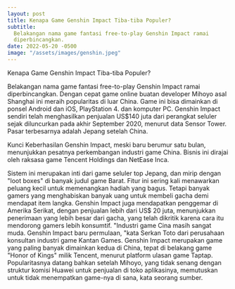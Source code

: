 ```yaml
---
layout: post
title: Kenapa Game Genshin Impact Tiba-tiba Populer?
subtitle:
  Belakangan nama game fantasi free-to-play Genshin Impact ramai
  diperbincangkan.
date: 2022-05-20 -0500
image: "/assets/images/genshin.jpeg"
---
```


Kenapa Game Genshin Impact Tiba-tiba Populer?

Belakangan nama game fantasi free-to-play Genshin Impact ramai diperbincangkan.
Dengan cepat game online buatan developer Mihoyo asal Shanghai ini meraih
popularitas di luar China. Game ini bisa dimainkan di ponsel Android dan iOS,
PlayStation 4. dan komputer PC. Genshin Impact sendiri telah menghasilkan
penjualan US$140 juta dari perangkat seluler sejak diluncurkan pada akhir
September 2020, menurut data Sensor Tower. Pasar terbesarnya adalah Jepang
setelah China.

Kunci Keberhasilan Genshin Impact, meski baru berumur satu bulan, menunjukkan
pesatnya perkembangan industri game China. Bisnis ini dirajai oleh raksasa game
Tencent Holdings dan NetEase Inca.

Sistem ini merupakan inti dari game seluler top Jepang, dan mirip dengan "loot
boxes" di banyak judul game Barat. Fitur ini sering kali menawarkan peluang
kecil untuk memenangkan hadiah yang bagus. Tetapi banyak gamers yang
menghabiskan banyak uang untuk membeli gacha demi mendapat item langka. Genshin
Impact juga mendapatkan penggemar di Amerika Serikat, dengan penjualan lebih
dari US$ 20 juta, menunjukkan penerimaan yang lebih besar dari gacha, yang telah
dikritik karena cara itu mendorong gamers lebih konsumtif. "Industri game Cina
masih sangat muda. Genshin Impact baru permulaan, "kata Serkan Toto dari
perusahaan konsultan industri game Kantan Games. Genshin Impact merupakan game
yang paling banyak dimainkan kedua di China, tepat di belakang game "Honor of
Kings" milik Tencent, menurut platform ulasan game Taptap. Popularitasnya datang
bahkan setelah Mihoyo, yang tidak senang dengan struktur komisi Huawei untuk
penjualan di toko aplikasinya, memutuskan untuk tidak menempatkan game-nya di
sana, kata seorang sumber.
